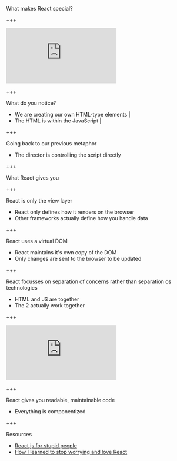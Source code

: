 What makes React special?

+++

<iframe
	class="jsfiddle"
	src="https://jsfiddle.net/suddi/2paq5ygb/embedded/html,css,js,result/dark/"
	allowfullscreen="allowfullscreen"
	frameborder="0">
</iframe>
<br/>

+++

What do you notice?

- We are creating our own HTML-type elements |
- The HTML is within the JavaScript |

+++

Going back to our previous metaphor

- The director is controlling the script directly

+++

What React gives you

+++

React is only the view layer

- React only defines how it renders on the browser
- Other frameworks actually define how you handle data

+++

React uses a virtual DOM

- React maintains it's own copy of the DOM
- Only changes are sent to the browser to be updated

+++

React focusses on separation of concerns rather than separation os technologies

- HTML and JS are together
- The 2 actually work together

+++

<iframe
	class="jsfiddle"
	src="https://jsfiddle.net/suddi/xmj93Lzd/embedded/html,css,js,result/dark/"
	allowfullscreen="allowfullscreen"
	frameborder="0">
</iframe>

+++

React gives you readable, maintainable code

- Everything is componentized

+++

Resources

- [React.js for stupid people](http://blog.andrewray.me/reactjs-for-stupid-people/)
- [How I learned to stop worrying and love React](https://firstdoit.com/how-i-learned-to-stop-worrying-and-love-react-4e22b0bb6c2a)

